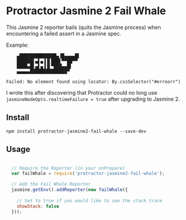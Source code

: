 # Protractor Jasmine 2 Fail Whale

This Jasmine 2 reporter bails (quits the Jasmine process) when encountering a failed assert in a Jasmine spec.

Example:

```
    ▄██████████████▄▐█▄▄▄▄█▌
    ██████▌▄▌▄▐▐▌███▌▀▀██▀▀
    ████▄█▌▄▌▄▐▐▌▀███▄▄█▌
    ▄▄▄▄▄██████████████▀

Failed: No element found using locator: By.cssSelector("#erroorr")
```

I wrote this after discovering that Protractor could no long use `jasmineNodeOpts.realtimeFailure = true` after upgrading to Jasmine 2.


## Install

`npm install protractor-jasmine2-fail-whale --save-dev`


## Usage


```javascript

  // Require the Reporter (in your onPrepare)
  var failWhale = require('protractor-jasmine2-fail-whale');

  // Add the Fail Whale Reporter
  jasmine.getEnv().addReporter(new failWhale({
    
    // Set to true if you would like to see the stack trace
    showStack: false
  }));
```

